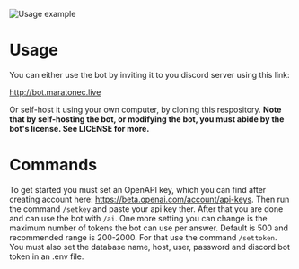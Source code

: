 ![Usage example](https://i.imgur.com/sxyyHgW.png "Usage example")

# Usage
You can either use the bot by inviting it to you discord server using this link: 

http://bot.maratonec.live

Or self-host it using your own computer, by cloning this respository. **Note that by self-hosting the bot, or modifying the bot, you must abide by the bot's license. See LICENSE for more.**
# Commands
To get started you must set an OpenAPI key, which you can find after creating account here: https://beta.openai.com/account/api-keys. Then run the command `/setkey` and paste your api key ther.
After that you are done and can use the bot with `/ai`.
One more setting you can change is the maximum number of tokens the bot can use per answer. Default is 500 and recommended range is 200-2000. For that use the command `/settoken`. You must also set the database name, host, user, password and discord bot token in an .env file.
